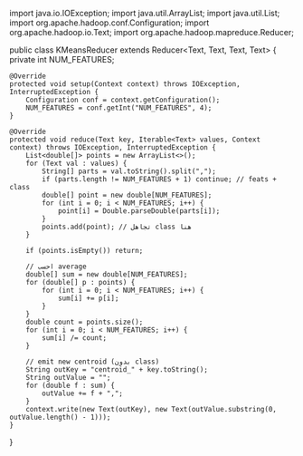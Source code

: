 import java.io.IOException;
import java.util.ArrayList;
import java.util.List;
import org.apache.hadoop.conf.Configuration;
import org.apache.hadoop.io.Text;
import org.apache.hadoop.mapreduce.Reducer;

public class KMeansReducer extends Reducer<Text, Text, Text, Text> {
    private int NUM_FEATURES;

    @Override
    protected void setup(Context context) throws IOException, InterruptedException {
        Configuration conf = context.getConfiguration();
        NUM_FEATURES = conf.getInt("NUM_FEATURES", 4);
    }

    @Override
    protected void reduce(Text key, Iterable<Text> values, Context context) throws IOException, InterruptedException {
        List<double[]> points = new ArrayList<>();
        for (Text val : values) {
            String[] parts = val.toString().split(",");
            if (parts.length != NUM_FEATURES + 1) continue; // feats + class
            double[] point = new double[NUM_FEATURES];
            for (int i = 0; i < NUM_FEATURES; i++) {
                point[i] = Double.parseDouble(parts[i]);
            }
            points.add(point); // تجاهل class هنا
        }

        if (points.isEmpty()) return;

        // احسب average
        double[] sum = new double[NUM_FEATURES];
        for (double[] p : points) {
            for (int i = 0; i < NUM_FEATURES; i++) {
                sum[i] += p[i];
            }
        }
        double count = points.size();
        for (int i = 0; i < NUM_FEATURES; i++) {
            sum[i] /= count;
        }

        // emit new centroid (بدون class)
        String outKey = "centroid_" + key.toString();
        String outValue = "";
        for (double f : sum) {
            outValue += f + ",";
        }
        context.write(new Text(outKey), new Text(outValue.substring(0, outValue.length() - 1)));
    }
}
